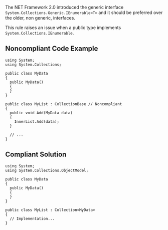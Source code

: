 
The NET Framework 2.0 introduced the generic interface `System.Collections.Generic.IEnumerable<T>` and it should be preferred over the older, non generic, interfaces.

This rule raises an issue when a public type implements `System.Collections.IEnumerable`.

## Noncompliant Code Example


    using System;
    using System.Collections;
    
    public class MyData
    {
      public MyData()
      {
      }
    }
    
    public class MyList : CollectionBase // Noncompliant
    {
      public void Add(MyData data)
      {
        InnerList.Add(data);
      }
    
      // ...
    }


## Compliant Solution


    using System;
    using System.Collections.ObjectModel;
    
    public class MyData
    {
      public MyData()
      {
      }
    }
    
    public class MyList : Collection<MyData>
    {
      // Implementation...
    }

